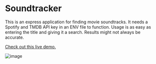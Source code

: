 # Soundtracker
This is an express application for finding movie soundtracks. It needs a Spotify and TMDB API key in an ENV file to function.
Usage is as easy as entering the title and giving it a search. Results might not always be accurate.

[Check out this live demo.](https://soundtracker.bineware.dev/)

![image](https://github.com/biney999/Soundtracker/assets/93232046/4fd6efe5-5f68-4ef3-9ae5-46d1f4955497)

